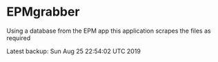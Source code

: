 # EPMgrabber
Using a database from the EPM app this application scrapes the files as required


Latest backup: Sun Aug 25 22:54:02 UTC 2019
